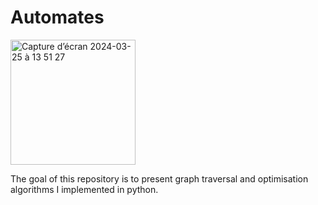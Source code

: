# Automates

<img width="200" alt="Capture d’écran 2024-03-25 à 13 51 27" src="https://github.com/abdelrkb/Automates/assets/144436695/73940ca7-72d7-4424-8019-fedbc0937070">

The goal of this repository is to present graph traversal and optimisation algorithms I implemented in python.
